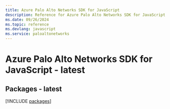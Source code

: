 ```yaml
---
title: Azure Palo Alto Networks SDK for JavaScript
description: Reference for Azure Palo Alto Networks SDK for JavaScript
ms.date: 09/26/2024
ms.topic: reference
ms.devlang: javascript
ms.service: paloaltonetworks
---
```

# Azure Palo Alto Networks SDK for JavaScript - latest
## Packages - latest
[!INCLUDE [packages](palo-alto-networks-index.md)]